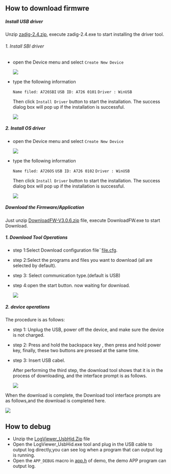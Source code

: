 
## **How to download firmwre**
##### **Install USB driver**

Unzip [zadig-2.4.zip](https://gitlab.com/dspread/trio/-/blob/main/tools/zadig-2.4.zip), execute zadig-2.4.exe to start installing the driver tool.
    
###### 1. Install SBI driver

- open the Device menu and select `Create New Device`

    ![](https://i.postimg.cc/RVKdsVM1/install-driver1.png)

- type the following information

    `Name filed: A726SBI`
    `USB ID: A726 0101`
    `Driver : WinUSB`

    Then click `Install Driver` button to start the installation. The success dialog box will pop up if the installation is successful.

    ![](https://i.postimg.cc/YSYmkjs8/install-driver1-OK.png)

##### 2. Install OS driver
- open the Device menu and select `Create New Device`

    ![](https://i.postimg.cc/RVKdsVM1/install-driver1.png)

- type the following information

    `Name filed: A726OS`
    `USB ID: A726 0102`
    `Driver : WinUSB`

    Then click `Install Driver` button to start the installation. The success dialog box will pop up if the installation is successful.

    ![](https://i.postimg.cc/TwC2XWnz/install-driver2-OK.png)

##### **Download the Firmware/Application**

Just unzip [DownloadFW-V3.0.6.zip](https://gitlab.com/dspread/trio/-/blob/main/tools/DownloadFW-V3.0.6.zip) file, execute DownloadFW.exe to start Download.


##### 1. Download Tool Operations

- step 1:Select Download configuration file¨[file.cfg](https://gitlab.com/dspread/trio/-/blob/main/release/file.cfg).

- step 2:Select the programs and files you want to download (all are selected by default).
- step 3:  Select communication type.(default is USB)
- step 4:open the start button. now waiting for download.

    ![](https://i.postimg.cc/1RLq4Lkf/downloadtools-oprate.png)

##### 2. device operations

The procedure is as follows:
- step 1: Unplug the USB, power off the device, and make sure the device is not charged.
- step 2: Press and hold the backspace key , then press and hold power key, finally, these two buttons are pressed at the same time.
- step 3: Insert USB cabel.

   After performing the third step, the download tool shows that it is in the process of downloading, and the interface prompt is as follows.

   ![](https://i.postimg.cc/2yVjw8gn/downloadtools-loading.jpg)

When the download is complete, the Download tool interface prompts are as follows,and the download is completed here.

![](https://i.postimg.cc/mg2znMKG/downloadtools-load-OK.jpg)

## **How to debug**
- Unzip the [LogViewer_UsbHid.Zip](https://gitlab.com/dspread/trio/-/blob/main/tools/LogViewer_UsbHid.zip) file
- Open the LogViewer_UsbHid.exe tool and plug in the USB cable to output log directly,you can see log when a program that can output log is running.
- Open the `APP_DEBUG` macro in [app.h](https://gitlab.com/dspread/trio/-/blob/main/MainApp/source/app.h) of demo, the demo APP program can output log.